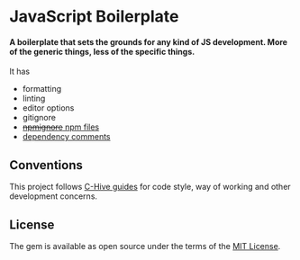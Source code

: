 # JavaScript Boilerplate

#### A boilerplate that sets the grounds for any kind of JS development. More of the generic things, less of the specific things.

It has
- formatting
- linting
- editor options
- gitignore
- [~~npmignore~~ npm files](https://github.com/c-hive/guides/blob/master/js/package.md#what-to-include)
- [dependency comments](https://github.com/c-hive/guides/blob/master/js/misc.md#comment-dependencies-in-the-packagejson)

## Conventions

This project follows [C-Hive guides](https://github.com/c-hive/guides) for code style, way of working and other development concerns.

## License

The gem is available as open source under the terms of the [MIT License](http://opensource.org/licenses/MIT).
